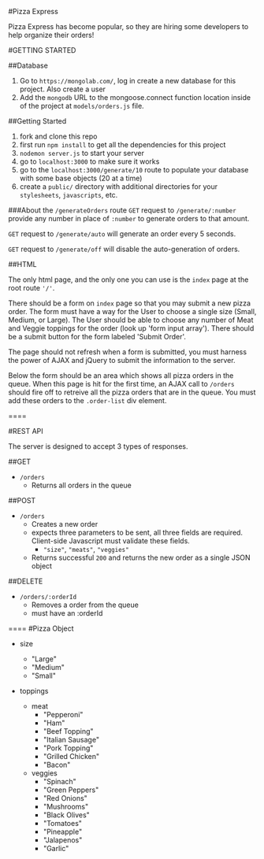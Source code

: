 #Pizza Express

Pizza Express has become popular, so they are hiring some developers to help organize their orders!

#GETTING STARTED

##Database
1. Go to `https://mongolab.com/`, log in create a new database for this project. Also create a user
2. Add the `mongodb` URL to the mongoose.connect function location inside of the project at `models/orders.js` file.

##Getting Started
1. fork and clone this repo
2. first run `npm install` to get all the dependencies for this project
3. `nodemon server.js` to start your server
4. go to `localhost:3000` to make sure it works
5. go to the `localhost:3000/generate/10` route to populate your database with some base objects (20 at a time)
6. create a `public/` directory with additional directories for your `stylesheets`, `javascripts`, etc.

###About the `/generateOrders` route
`GET` request to `/generate/:number` provide any number in place of `:number` to generate orders to that amount.

`GET` request to `/generate/auto` will generate an order every 5 seconds.

`GET` request to `/generate/off` will disable the auto-generation of orders.

##HTML

The only html page, and the only one you can use is the `index` page at the root route `'/'`.

There should be a form on `index` page so that you may submit a new pizza order. The form must have a way for the User to choose a single size (Small, Medium, or Large). The User should be able to choose any number of Meat and Veggie toppings for the order (look up 'form input array'). There should be a submit button for the form labeled 'Submit Order'.

The page should not refresh when a form is submitted, you must harness the power of AJAX and jQuery to submit the information to the server.

Below the form should be an area which shows all pizza orders in the queue. When this page is hit for the first time, an AJAX call to `/orders` should fire off to retreive all the pizza orders that are in the queue. You must add these orders to the `.order-list` div element.

====

#REST API

The server is designed to accept 3 types of responses.

##GET

- `/orders`
  - Returns all orders in the queue


##POST

- `/orders`
  - Creates a new order
  - expects three parameters to be sent, all three fields are required. Client-side Javascript must validate these fields.
    - `"size"`, `"meats"`, `"veggies"`
  - Returns successful `200` and returns the new order as a single JSON object

##DELETE

- `/orders/:orderId`
  - Removes a order from the queue
  - must have an :orderId

====
#Pizza Object

- size
  - "Large"
  - "Medium"
  - "Small"

- toppings
  - meat
    - "Pepperoni"
    - "Ham"
    - "Beef Topping"
    - "Italian Sausage"
    - "Pork Topping"
    - "Grilled Chicken"
    - "Bacon"
  - veggies
    - "Spinach"
    - "Green Peppers"
    - "Red Onions"
    - "Mushrooms"
    - "Black Olives"
    - "Tomatoes"
    - "Pineapple"
    - "Jalapenos"
    - "Garlic"
